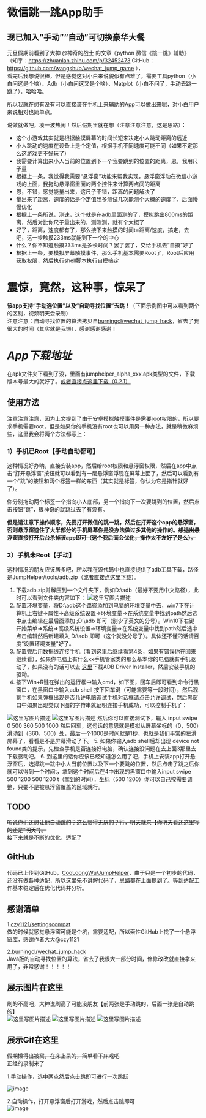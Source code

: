 # 微信跳一跳App助手

## 现已加入“手动”“自动”可切换豪华大餐 

元旦假期前看到了大神 @神奇的战士 的文章《python 微信《跳一跳》辅助》  
（知乎：https://zhuanlan.zhihu.com/p/32452473      GitHub：https://github.com/wangshub/wechat_jump_game  ），  
看完后我想说很棒，但是感觉这对小白来说貌似有点难了，需要工具python（小白问这是个啥）、Adb（小白问这又是个啥）、Matplot（小白不问了，手动去跳一跳了），哈哈哈。  

所以我就在想有没有可以直接装在手机上来辅助的App可以做出来呢，对小白用户来说相对也简单点。  

说做就做吧，凑一波热闹！然后假期里就在想（注意注意注意，这是思路）：  

- 这个小游戏其实就是根据触摸屏幕的时间长短来决定小人跳动距离的远近
- 小人跳动的速度在设备上是个定值，根据手机不同速度可能不同（如果不定那么这游戏更不好玩了）
- 我需要计算出来小人当前的位置到下一个我要跳到的位置的距离，恩，我用尺子量
- 根据上一条，我觉得我需要“悬浮窗”功能来帮我实现，悬浮窗浮动在微信小游戏的上面，我拖动悬浮窗里面的两个控件来计算两点间的距离
- 恩，不错，感觉能量出来，这尺子不错，距离的问题解决了
- 量出来了距离，速度的话是个定值我多测试几次能测个大概的速度了，后面慢慢优化
- 根据上一条所说，测速，这个就是在adb里面测的了，模拟跳出800ms的距离，然后对比你尺子量出来的，测测测，就有个大概了
- 好了，距离，速度都有了，那么接下来触摸的时间t=距离/速度，搞定，去吧，这一步触摸233ms就能到下一个的中心
- 什么？你不知道触摸233ms是多长时间？罢了罢了，交给手机去“自摸”好了
- 根据上一条，要模拟屏幕触摸事件，那么手机基本需要Root了，Root后应用获取权限，然后执行shell脚本执行自摸搞定         

# 震惊，竟然，这种事，惊呆了
**该app支持“手动选位置”以及“自动寻找位置”去跳！**（下面示例图中可以看到两个的区别，视频明天会录制）   
注意注意：自动寻找位置的算法拷贝自[burningcl/wechat_jump_hack](https://github.com/burningcl/wechat_jump_hack)，省去了我很大的时间（其实就是我懒），感谢感谢感谢！

# *App下载地址*
在apk文件夹下看到了没，里面有jumphelper_alpha_xxx.apk类型的文件，下载版本号最大的就好了。[或者直接点这里下载（0.2.1）](https://raw.githubusercontent.com/CooLoongWu/JumpHelper/master/apk/jumphelper_alpha_0.2.2.apk)  


## 使用方法
注意注意注意，因为上文提到了由于安卓模拟触摸事件是需要root权限的，所以要求手机需要root，但是如果你的手机没有root也可以用另一种办法，就是稍微麻烦些，这里我会将两个方法都写上：
### 1）手机已Root【手动自动都可】
这种情况好办呐，直接安装app，然后给root权限和悬浮窗权限，然后在app中点击“打开悬浮窗”按钮就可以看到有一层悬浮窗浮现在屏幕上面了，然后可以看到有一个“跳”的按钮和两个标签一样的东西（其实就是标签，你认为它是指针就好了）。  

你分别拖动两个标签一个指向小人底部，另一个指向下一次要跳到的位置，然后点击按钮“跳”，很神奇的就跳过去了有没有。 

**但是请注意下操作顺序，先要打开微信的跳一跳，然后在打开这个app的悬浮窗，否则悬浮窗遮住了大半部分的手机屏幕你是没办法做过多其他的操作的。~~想退出悬浮窗直接打开后台杀掉该app即可（这个我后面会优化，操作太不友好了是么）。~~**

### 2）手机未Root【手动】
这种情况的朋友应该居多吧，所以我在源代码中也直接提供了adb工具下载，路径是JumpHelper/tools/adb.zip（[或者直接点这里下载](https://raw.githubusercontent.com/CooLoongWu/JumpHelper/master/tools/adb.zip)）。  

1. 下载adb.zip并解压到一个文件夹下，例如D:\adb（最好不要用中文路径），此时可以看到文件夹内容如下：
![这里写图片描述](http://img.blog.csdn.net/20180103103027814?watermark/2/text/aHR0cDovL2Jsb2cuY3Nkbi5uZXQvdTAxMDk3NjIxMw==/font/5a6L5L2T/fontsize/400/fill/I0JBQkFCMA==/dissolve/70/gravity/SouthEast)
2. 配置环境变量，将D:\adb这个路径添加到电脑的环境变量中去，win7下在计算机上右键=>属性=>高级系统设置=>环境变量=>在系统变量中找到path然后选中点击编辑在最后面添加   ;D:\adb  即可（别少了英文的分号）。Win10下右键开始菜单=>系统=>高级系统设置=>环境变量=>在系统变量中找到path然后选中点击编辑然后新建填入   D:\adb 即可（这个就没分号了）。具体还不懂的话请百度“设置环境变量”好了。
3. 配置完后用数据线连接手机（看到这里后继续看第4条，如果有错误你在回来继续看），如果你电脑上有什么xx手机管家类的那么基本你的电脑就有手机驱动了，如果没有的话可以去 [这里](http://adbshell.com/downloads)下载ADB Driver Installer，然后安装手机的驱动。
4. 按下Win+R键在弹出的运行框中输入cmd，如下图，回车后即可看到命令行黑窗口，在黑窗口中输入adb shell 按下回车键（可能需要等一段时间），然后观察手机如果弹框出现是否允许电脑调试手机对话框请点击允许调试，然后黑窗口中如果出现类似下图的字符串就证明连接手机成功，可以控制手机了：  

![这里写图片描述](http://img.blog.csdn.net/20180103104511624?watermark/2/text/aHR0cDovL2Jsb2cuY3Nkbi5uZXQvdTAxMDk3NjIxMw==/font/5a6L5L2T/fontsize/400/fill/I0JBQkFCMA==/dissolve/70/gravity/SouthEast)  ![这里写图片描述](http://img.blog.csdn.net/20180103105123286?watermark/2/text/aHR0cDovL2Jsb2cuY3Nkbi5uZXQvdTAxMDk3NjIxMw==/font/5a6L5L2T/fontsize/400/fill/I0JBQkFCMA==/dissolve/70/gravity/SouthEast)
然后你可以直接测试下，输入 input swipe 0 500 360 500 1000 然后回车，这句话的意思就是模拟从屏幕坐标的（0，500）滑动到（360，500）处，最后一个1000是时间就是1秒，也就是我们平常的左滑屏幕了，看看是不是屏幕滑动了下。
5. 如果你输入adb shell后却出现 device not found类的提示，先检查手机是否连接好电脑，确认连接没问题在去上面3那里去下载驱动吧。
6. 到这里的话你应该已经知道怎么用了吧，手机上安装app打开悬浮窗后，选择跳一跳中小人当前位置以及下一个要跳的位置，然后点击了跳之后你就可以得到一个时间t，拿到这个时间后在4中出现的黑窗口中输入input swipe 500 1200 500 1200 t（拿到的时间），坐标（500 1200）你可以自己按需要调整，只要不是被悬浮窗覆盖的区域就行。

## TODO
~~听说你们还想让他自动跳的？这么贪得无厌的？行，明天就来【你明天看还这里写的还是“明天”】。~~  
接下来就是不断的优化，适配了

## GitHub
代码已上传到GitHub，[CooLoongWu/JumpHelper](https://github.com/CooLoongWu/JumpHelper)，由于只是一个初步的代码，还没有做各种适配，所以这里先不讲解代码了，思路都在上面提到了。等到适配工作基本稳定后在优化代码并分析。

## 感谢清单
1.[czy1121/settingscompat](https://github.com/czy1121/settingscompat)  
做的时候就感觉悬浮窗可能是个坑，需要适配，所以索性GitHub上找了一个悬浮窗库，感谢作者大大@czy1121  

2.[burningcl/wechat_jump_hack](https://github.com/burningcl/wechat_jump_hack)  
Java版的自动寻找位置的算法，省去了我很大一部分时间，修修改改就直接拿来用了，非常感谢！！！！！  

## 展示图片在这里
刷的不高吧，大神说刷高了可能没朋友【前两张是手动跳的，后面一张是自动跳的】  
![这里写图片描述](/imgs/img1.jpg) ![这里写图片描述](/imgs/img2.jpg) ![这里写图片描述](/imgs/img3.jpg)  

## 展示Gif在这里
~~假期懒得出被窝，在床上录的，简单看下床戏吧~~  
正经的录制来了  

1.手动操作，选中两点然后点击跳即可进行一次跳跃  

![image](/imgs/gif3.gif)  
 
 2.自动操作，打开悬浮窗后打开游戏，然后点击跳即可  
 ![image](/imgs/auto.gif)  
